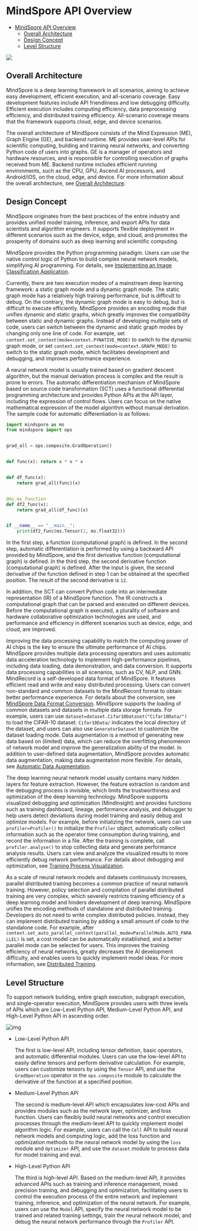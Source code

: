 # MindSpore API Overview

<!-- TOC -->

- [MindSpore API Overview](#mindspore-api-overview)
    - [Overall Architecture](#overall-architecture)
    - [Design Concept](#design-concept)
    - [Level Structure](#level-structure)

<!-- /TOC -->

<a href="https://gitee.com/mindspore/docs/blob/r1.0/docs/programming_guide/source_en/api_structure.md" target="_blank"><img src="./_static/logo_source.png"></a>

## Overall Architecture
MindSpore is a deep learning framework in all scenarios, aiming to achieve easy development, efficient execution, and all-scenario coverage. Easy development features include API friendliness and low debugging difficulty. Efficient execution includes computing efficiency, data preprocessing efficiency, and distributed training efficiency. All-scenario coverage means that the framework supports cloud, edge, and device scenarios.

The overall architecture of MindSpore consists of the Mind Expression (ME), Graph Engine (GE), and backend runtime. ME provides user-level APIs for scientific computing, building and training neural networks, and converting Python code of users into graphs. GE is a manager of operators and hardware resources, and is responsible for controlling execution of graphs received from ME. Backend runtime includes efficient running environments, such as the CPU, GPU, Ascend AI processors, and Android/iOS, on the cloud, edge, and device. For more information about the overall architecture, see [Overall Architecture](https://www.mindspore.cn/doc/note/en/r1.0/design/mindspore/architecture.html).

## Design Concept

MindSpore originates from the best practices of the entire industry and provides unified model training, inference, and export APIs for data scientists and algorithm engineers. It supports flexible deployment in different scenarios such as the device, edge, and cloud, and promotes the prosperity of domains such as deep learning and scientific computing.

MindSpore provides the Python programming paradigm. Users can use the native control logic of Python to build complex neural network models, simplifying AI programming. For details, see [Implementing an Image Classification Application](https://www.mindspore.cn/tutorial/training/en/r1.0/quick_start/quick_start.html).

Currently, there are two execution modes of a mainstream deep learning framework: a static graph mode and a dynamic graph mode. The static graph mode has a relatively high training performance, but is difficult to debug. On the contrary, the dynamic graph mode is easy to debug, but is difficult to execute efficiently. MindSpore provides an encoding mode that unifies dynamic and static graphs, which greatly improves the compatibility between static and dynamic graphs. Instead of developing multiple sets of code, users can switch between the dynamic and static graph modes by changing only one line of code. For example, set `context.set_context(mode=context.PYNATIVE_MODE)` to switch to the dynamic graph mode, or set `context.set_context(mode=context.GRAPH_MODE)` to switch to the static graph mode, which facilitates development and debugging, and improves performance experience.

A neural network model is usually trained based on gradient descent algorithm, but the manual derivation process is complex and the result is prone to errors. The automatic differentiation mechanism of MindSpore based on source code transformation (SCT) uses a functional differential programming architecture and provides Python APIs at the API layer, including the expression of control flows. Users can focus on the native mathematical expression of the model algorithm without manual derivation. The sample code for automatic differentiation is as follows:

```python
import mindspore as ms
from mindspore import ops


grad_all = ops.composite.GradOperation()


def func(x): return x * x * x


def df_func(x):
    return grad_all(func)(x)


@ms.ms_function
def df2_func(x):
    return grad_all(df_func)(x)


if __name__ == "__main__":
    print(df2_func(ms.Tensor(2, ms.float32)))

```

In the first step, a function (computational graph) is defined. In the second step, automatic differentiation is performed by using a backward API provided by MindSpore, and the first derivative function (computational graph) is defined. In the third step, the second derivative function (computational graph) is defined. After the input is given, the second derivative of the function defined in step 1 can be obtained at the specified position. The result of the second derivative is `12`.

In addition, the SCT can convert Python code into an intermediate representation (IR) of a MindSpore function. The IR constructs a computational graph that can be parsed and executed on different devices. Before the computational graph is executed, a plurality of software and hardware collaborative optimization technologies are used, and performance and efficiency in different scenarios such as device, edge, and cloud, are improved.

Improving the data processing capability to match the computing power of AI chips is the key to ensure the ultimate performance of AI chips. MindSpore provides multiple data processing operators and uses automatic data acceleration technology to implement high-performance pipelines, including data loading, data demonstration, and data conversion. It supports data processing capabilities in all scenarios, such as CV, NLP, and GNN. MindRecord is a self-developed data format of MindSpore. It features efficient read and write and easy distributed processing. Users can convert non-standard and common datasets to the MindRecord format to obtain better performance experience. For details about the conversion, see [MindSpore Data Format Conversion](https://www.mindspore.cn/doc/programming_guide/en/r1.0/dataset_conversion.html). MindSpore supports the loading of common datasets and datasets in multiple data storage formats. For example, users can use `dataset=dataset.Cifar10Dataset("Cifar10Data/")` to load the CIFAR-10 dataset. `Cifar10Data/` indicates the local directory of the dataset, and users can also use `GeneratorDataset` to customize the dataset loading mode. Data augmentation is a method of generating new data based on (limited) data, which can reduce the overfitting phenomenon of network model and improve the generalization ability of the model. In addition to user-defined data augmentation, MindSpore provides automatic data augmentation, making data augmentation more flexible. For details, see [Automatic Data Augmentation](https://www.mindspore.cn/doc/programming_guide/en/r1.0/auto_augmentation.html).

The deep learning neural network model usually contains many hidden layers for feature extraction. However, the feature extraction is random and the debugging process is invisible, which limits the trustworthiness and optimization of the deep learning technology. MindSpore supports visualized debugging and optimization (MindInsight) and provides functions such as training dashboard, lineage, performance analysis, and debugger to help users detect deviations during model training and easily debug and optimize models. For example, before initializing the network, users can use `profiler=Profiler()` to initialize the `Profiler` object, automatically collect information such as the operator time consumption during training, and record the information in a file. After the training is complete, call `profiler.analyse()` to stop collecting data and generate performance analysis results. Users can view and analyze the visualized results to more efficiently debug network performance. For details about debugging and optimization, see [Training Process Visualization](https://www.mindspore.cn/tutorial/training/en/r1.0/advanced_use/visualization_tutorials.html).

As a scale of neural network models and datasets continuously increases, parallel distributed training becomes a common practice of neural network training. However, policy selection and compilation of parallel distributed training are very complex, which severely restricts training efficiency of a deep learning model and hinders development of deep learning. MindSpore unifies the encoding methods of standalone and distributed training. Developers do not need to write complex distributed policies. Instead, they can implement distributed training by adding a small amount of code to the standalone code. For example, after `context.set_auto_parallel_context(parallel_mode=ParallelMode.AUTO_PARALLEL)` is set, a cost model can be automatically established, and a better parallel mode can be selected for users. This improves the training efficiency of neural networks, greatly decreases the AI development difficulty, and enables users to quickly implement model ideas. For more information, see [Distributed Training](https://www.mindspore.cn/tutorial/training/en/r1.0/advanced_use/distributed_training_tutorials.html).

## Level Structure

To support network building, entire graph execution, subgraph execution, and single-operator execution, MindSpore provides users with three levels of APIs which are Low-Level Python API, Medium-Level Python API, and High-Level Python API in ascending order.

![img](./images/api_structure.png)

- Low-Level Python API

  The first is low-level API, including tensor definition, basic operators, and automatic differential modules. Users can use the low-level API to easily define tensors and perform derivative calculation. For example, users can customize tensors by using the `Tensor` API, and use the `GradOperation` operator in the `ops.composite` module to calculate the derivative of the function at a specified position.

- Medium-Level Python API

  The second is medium-level API which encapsulates low-cost APIs and provides modules such as the network layer, optimizer, and loss function. Users can flexibly build neural networks and control execution processes through the medium-level API to quickly implement model algorithm logic. For example, users can call the `Cell` API to build neural network models and computing logic, add the loss function and optimization methods to the neural network model by using the `loss` module and `Optimizer` API, and use the `dataset` module to process data for model training and eval.

- High-Level Python API

  The third is high-level API. Based on the medium-level API, it provides advanced APIs such as training and inference management, mixed precision training, and debugging and optimization, facilitating users to control the execution process of the entire network and implement training, inference, and optimization of the neural network. For example, users can use the `Model` API, specify the neural network model to be trained and related training settings, train the neural network model, and debug the neural network performance through the `Profiler` API.
